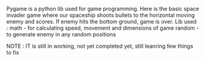 Pygame is a python lib used for game programming.
Here is the basic space invader game where our spaceship shoots bullets to the horizontal moving enemy and scores.
If enemy hits the bottom ground, game is over.
Lib used : math - for calculating speed, movement and dimensions of game 
          random - to generate enemy in any random positions 
          
NOTE : IT is still in working, not yet completed yet, still leanring few things to fix 
          
